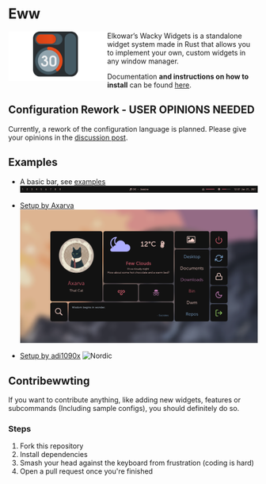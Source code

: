 

# Eww

<img src="./.github/EwwLogo.svg" height="100" align="left"/>

Elkowar&rsquo;s Wacky Widgets is a standalone widget system made in Rust that allows you to implement
your own, custom widgets in any window manager.

Documentation **and instructions on how to install** can be found [here](https://elkowar.github.io/eww).

## Configuration Rework - USER OPINIONS NEEDED

Currently, a rework of the configuration language is planned.
Please give your opinions in the [discussion post](https://github.com/elkowar/eww/discussions/171).


## Examples

* A basic bar, see [examples](./examples/eww-bar)
![Example 1](./examples/eww-bar/eww-bar.png)

* [Setup by Axarva](https://github.com/Axarva/dotfiles-2.0)
![Axarva-rice](https://raw.githubusercontent.com/Axarva/dotfiles-2.0/main/screenshots/center.png)

* [Setup by adi1090x](https://github.com/adi1090x/widgets)
![Nordic](https://raw.githubusercontent.com/adi1090x/widgets/main/previews/nordic.png)

## Contribewwting

If you want to contribute anything, like adding new widgets, features or subcommands (Including sample configs), you should definitely do so.

### Steps
1. Fork this repository
2. Install dependencies
3. Smash your head against the keyboard from frustration (coding is hard)
4. Open a pull request once you're finished
